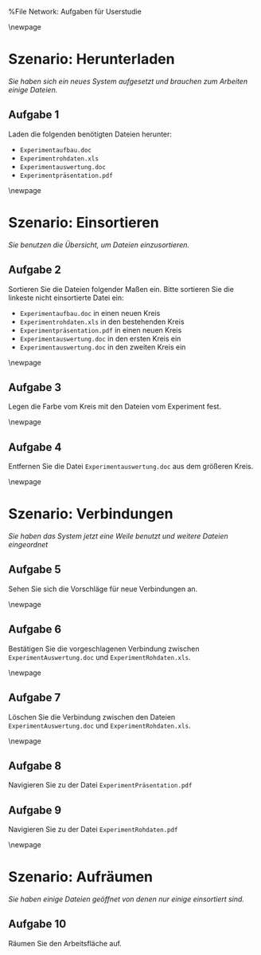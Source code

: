 %File Network: Aufgaben für Userstudie

\newpage

# Szenario: Herunterladen #

_Sie haben sich ein neues System aufgesetzt und brauchen zum Arbeiten einige Dateien._

## Aufgabe 1 ##

Laden die folgenden benötigten Dateien herunter:

- `Experimentaufbau.doc`
- `Experimentrohdaten.xls`
- `Experimentauswertung.doc`
- `Experimentpräsentation.pdf`

\newpage

# Szenario: Einsortieren #

_Sie benutzen die Übersicht, um Dateien einzusortieren._

## Aufgabe 2 ##

Sortieren Sie die Dateien folgender Maßen ein. Bitte sortieren Sie die linkeste nicht einsortierte Datei ein:

- `Experimentaufbau.doc` in einen neuen Kreis
- `Experimentrohdaten.xls` in den bestehenden Kreis
- `Experimentpräsentation.pdf` in einen neuen Kreis
- `Experimentauswertung.doc` in den ersten Kreis ein
- `Experimentauswertung.doc` in den zweiten Kreis ein

\newpage

## Aufgabe 3 ##
Legen die Farbe vom Kreis mit den Dateien vom Experiment fest.

\newpage

## Aufgabe 4 ##

Entfernen Sie die Datei `Experimentauswertung.doc` aus dem größeren Kreis.

\newpage

# Szenario: Verbindungen #

_Sie haben das System jetzt eine Weile benutzt und weitere Dateien eingeordnet_

## Aufgabe 5 ## 

Sehen Sie sich die Vorschläge für neue Verbindungen an.

\newpage

## Aufgabe 6 ##

Bestätigen Sie die vorgeschlagenen Verbindung zwischen `ExperimentAuswertung.doc` und `ExperimentRohdaten.xls`.

\newpage

## Aufgabe 7 ##

Löschen Sie die Verbindung zwischen den Dateien `ExperimentAuswertung.doc` und `ExperimentRohdaten.xls`.

\newpage

## Aufgabe 8 ##

Navigieren Sie zu der Datei `ExperimentPräsentation.pdf`


## Aufgabe 9 ##

Navigieren Sie zu der Datei `ExperimentRohdaten.pdf`

\newpage


# Szenario: Aufräumen #

_Sie haben einige Dateien geöffnet von denen nur einige einsortiert sind._

## Aufgabe 10 ##

Räumen Sie den Arbeitsfläche auf.

